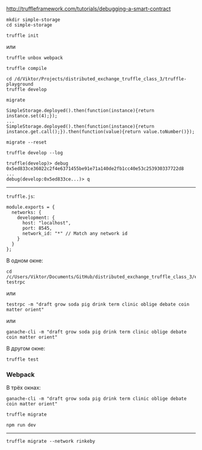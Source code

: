 http://truffleframework.com/tutorials/debugging-a-smart-contract

```
mkdir simple-storage
cd simple-storage
```

```
truffle init
```
или
```
truffle unbox webpack
```

```
truffle compile
```

```
cd /d/Viktor/Projects/distributed_exchange_truffle_class_3/truffle-playground
truffle develop
```

```
migrate
```

```
SimpleStorage.deployed().then(function(instance){return instance.set(4);});
...
SimpleStorage.deployed().then(function(instance){return instance.get.call();}).then(function(value){return value.toNumber()});
```

```
migrate --reset
```

```
truffle develop --log
```

```
truffle(develop)> debug 0x5ed833ce36022c2f4e6371455be91e71a140de2fb1cc40e53c253930337722d8
...
debug(develop:0x5ed833ce...)> q
```

---

`truffle.js`:
```
module.exports = {
  networks: {
    development: {
      host: "localhost",
      port: 8545,
      network_id: "*" // Match any network id
    }
  }
};
```

В одном окне:
```
cd /c/Users/Viktor/Documents/GitHub/distributed_exchange_truffle_class_3/exchange
testrpc
```
или
```
testrpc -m "draft grow soda pig drink term clinic oblige debate coin matter orient"
```
или
```
ganache-cli -m "draft grow soda pig drink term clinic oblige debate coin matter orient"
```

В другом окне:
```
truffle test
```

### Webpack

В трёх окнах:

```
ganache-cli -m "draft grow soda pig drink term clinic oblige debate coin matter orient"
```

```
truffle migrate
```

```
npm run dev
```

---

```
truffle migrate --network rinkeby
```
